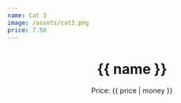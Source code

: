 ```yaml
---
name: Cat 3
image: /assets/cat3.png
price: 7.50
---
```


<header>
  <h1>{{ name }}</h1>
  <p>Price: {{ price | money }}</p>
</header>
